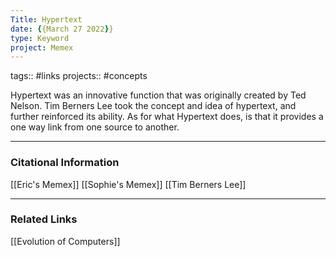 ```yaml
---
Title: Hypertext
date: {{March 27 2022}}
type: Keyword
project: Memex
---
```

tags:: #links 
projects:: #concepts 

Hypertext was an innovative function that was originally created by Ted Nelson. Tim Berners Lee took the concept and idea of hypertext, and further reinforced its ability. As for what Hypertext does, is that it provides a one way link from one source to another. 


---
### Citational Information
[[Eric's Memex]]
[[Sophie's Memex]]
[[Tim Berners Lee]]

- - - 
### Related Links
[[Evolution of Computers]]

